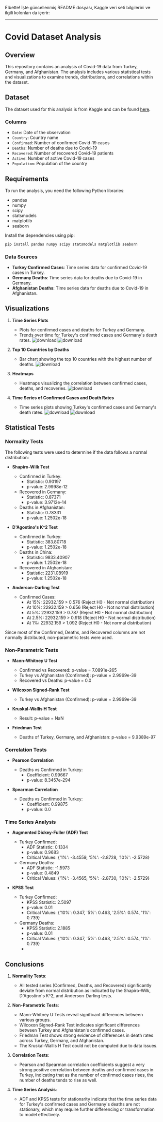 Elbette! İşte güncellenmiş README dosyası, Kaggle veri seti bilgilerini ve ilgili kolonları da içerir:

---

# Covid Dataset Analysis

## Overview

This repository contains an analysis of Covid-19 data from Turkey, Germany, and Afghanistan. The analysis includes various statistical tests and visualizations to examine trends, distributions, and correlations within the dataset.

## Dataset

The dataset used for this analysis is from Kaggle and can be found [here](https://www.kaggle.com/datasets/niketchauhan/covid-19-time-series-data). 

### Columns

- `Date`: Date of the observation
- `Country`: Country name
- `Confirmed`: Number of confirmed Covid-19 cases
- `Deaths`: Number of deaths due to Covid-19
- `Recovered`: Number of recovered Covid-19 patients
- `Active`: Number of active Covid-19 cases
- `Population`: Population of the country

## Requirements

To run the analysis, you need the following Python libraries:
- pandas
- numpy
- scipy
- statsmodels
- matplotlib
- seaborn

Install the dependencies using pip:
```bash
pip install pandas numpy scipy statsmodels matplotlib seaborn
```
### Data Sources

- **Turkey Confirmed Cases**: Time series data for confirmed Covid-19 cases in Turkey.
- **Germany Deaths**: Time series data for deaths due to Covid-19 in Germany.
- **Afghanistan Deaths**: Time series data for deaths due to Covid-19 in Afghanistan.




## Visualizations

1. **Time Series Plots**
   - Plots for confirmed cases and deaths for Turkey and Germany.
   - Trends over time for Turkey's confirmed cases and Germany's death rates.
![download](https://github.com/user-attachments/assets/703deb09-ddb1-4f8a-9103-d842703bd75b)
![download](https://github.com/user-attachments/assets/edb996cf-127e-45ca-a7bf-26db01c5c563)
   
2. **Top 10 Countries by Deaths**
   - Bar chart showing the top 10 countries with the highest number of deaths.
![download](https://github.com/user-attachments/assets/8e3a2274-8df5-4341-96e6-c990694d9a33)

3. **Heatmaps**
   - Heatmaps visualizing the correlation between confirmed cases, deaths, and recoveries.
![download](https://github.com/user-attachments/assets/998ff7a5-d88c-4b11-a5ea-7a3e45ace584)

4. **Time Series of Confirmed Cases and Death Rates**
   - Time series plots showing Turkey's confirmed cases and Germany's death rates.
![download](https://github.com/user-attachments/assets/b62d75ff-61a2-4f4d-97f2-19c73a377c27)
![download](https://github.com/user-attachments/assets/6b9851b0-05ec-4b15-b8ab-cdd822acccb8)

## Statistical Tests

### Normality Tests

The following tests were used to determine if the data follows a normal distribution:

- **Shapiro-Wilk Test**
  - Confirmed in Turkey: 
    - Statistic: 0.90197
    - p-value: 2.9998e-12
  - Recovered in Germany: 
    - Statistic: 0.87371
    - p-value: 3.9712e-14
  - Deaths in Afghanistan: 
    - Statistic: 0.78331
    - p-value: 1.2502e-18

- **D'Agostino's K^2 Test**
  - Confirmed in Turkey: 
    - Statistic: 383.80718
    - p-value: 1.2502e-18
  - Deaths in China: 
    - Statistic: 9833.40907
    - p-value: 1.2502e-18
  - Recovered in Afghanistan: 
    - Statistic: 2231.08919
    - p-value: 1.2502e-18

- **Anderson-Darling Test**
  - Confirmed Cases:
    - At 15%: 22932.159 > 0.576 (Reject H0 - Not normal distribution)
    - At 10%: 22932.159 > 0.656 (Reject H0 - Not normal distribution)
    - At 5%: 22932.159 > 0.787 (Reject H0 - Not normal distribution)
    - At 2.5%: 22932.159 > 0.918 (Reject H0 - Not normal distribution)
    - At 1%: 22932.159 > 1.092 (Reject H0 - Not normal distribution)

Since most of the Confirmed, Deaths, and Recovered columns are not normally distributed, non-parametric tests were used.

### Non-Parametric Tests

- **Mann-Whitney U Test**
  - Confirmed vs Recovered: p-value = 7.0891e-265
  - Turkey vs Afghanistan (Confirmed): p-value = 2.9969e-39
  - Recovered vs Deaths: p-value = 0.0

- **Wilcoxon Signed-Rank Test**
  - Turkey vs Afghanistan (Confirmed): p-value = 2.9969e-39

- **Kruskal-Wallis H Test**
  - Result: p-value = NaN

- **Friedman Test**
  - Deaths of Turkey, Germany, and Afghanistan: p-value = 9.9389e-97

### Correlation Tests

- **Pearson Correlation**
  - Deaths vs Confirmed in Turkey:
    - Coefficient: 0.99667
    - p-value: 8.3457e-294

- **Spearman Correlation**
  - Deaths vs Confirmed in Turkey:
    - Coefficient: 0.99875
    - p-value: 0.0

### Time Series Analysis

- **Augmented Dickey-Fuller (ADF) Test**
  - Turkey Confirmed:
    - ADF Statistic: 0.1334
    - p-value: 0.9683
    - Critical Values: {'1%': -3.4559, '5%': -2.8728, '10%': -2.5728}
  - Germany Deaths:
    - ADF Statistic: -1.5973
    - p-value: 0.4849
    - Critical Values: {'1%': -3.4565, '5%': -2.8730, '10%': -2.5729}

- **KPSS Test**
  - Turkey Confirmed:
    - KPSS Statistic: 2.5097
    - p-value: 0.01
    - Critical Values: {'10%': 0.347, '5%': 0.463, '2.5%': 0.574, '1%': 0.739}
  - Germany Deaths:
    - KPSS Statistic: 2.1885
    - p-value: 0.01
    - Critical Values: {'10%': 0.347, '5%': 0.463, '2.5%': 0.574, '1%': 0.739}
    - 
## Conclusions

1. **Normality Tests**:
   - All tested series (Confirmed, Deaths, and Recovered) significantly deviate from normal distribution as indicated by the Shapiro-Wilk, D'Agostino's K^2, and Anderson-Darling tests.

2. **Non-Parametric Tests**:
   - Mann-Whitney U Tests reveal significant differences between various groups.
   - Wilcoxon Signed-Rank Test indicates significant differences between Turkey and Afghanistan's confirmed cases.
   - Friedman Test shows strong evidence of differences in death rates across Turkey, Germany, and Afghanistan.
   - The Kruskal-Wallis H Test could not be computed due to data issues.

3. **Correlation Tests**:
   - Pearson and Spearman correlation coefficients suggest a very strong positive correlation between deaths and confirmed cases in Turkey, indicating that as the number of confirmed cases rises, the number of deaths tends to rise as well.

4. **Time Series Analysis**:
   - ADF and KPSS tests for stationarity indicate that the time series data for Turkey's confirmed cases and Germany's deaths are not stationary, which may require further differencing or transformation to model effectively.




